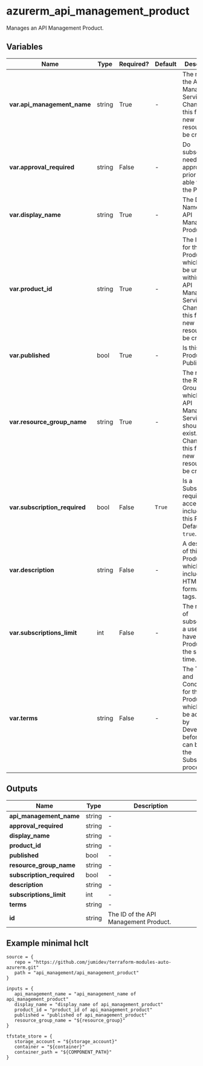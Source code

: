 # azurerm_api_management_product

Manages an API Management Product.

## Variables

| Name | Type | Required? |  Default  |  Description |
| ---- | ---- | --------- |  ----------- | ----------- |
| **var.api_management_name** | string | True | -  |  The name of the API Management Service. Changing this forces a new resource to be created. | 
| **var.approval_required** | string | False | -  |  Do subscribers need to be approved prior to being able to use the Product? | 
| **var.display_name** | string | True | -  |  The Display Name for this API Management Product. | 
| **var.product_id** | string | True | -  |  The Identifier for this Product, which must be unique within the API Management Service. Changing this forces a new resource to be created. | 
| **var.published** | bool | True | -  |  Is this Product Published? | 
| **var.resource_group_name** | string | True | -  |  The name of the Resource Group in which the API Management Service should be exist. Changing this forces a new resource to be created. | 
| **var.subscription_required** | bool | False | `True`  |  Is a Subscription required to access API's included in this Product? Defaults to `true`. | 
| **var.description** | string | False | -  |  A description of this Product, which may include HTML formatting tags. | 
| **var.subscriptions_limit** | int | False | -  |  The number of subscriptions a user can have to this Product at the same time. | 
| **var.terms** | string | False | -  |  The Terms and Conditions for this Product, which must be accepted by Developers before they can begin the Subscription process. | 



## Outputs

| Name | Type | Description |
| ---- | ---- | --------- | 
| **api_management_name** | string  | - | 
| **approval_required** | string  | - | 
| **display_name** | string  | - | 
| **product_id** | string  | - | 
| **published** | bool  | - | 
| **resource_group_name** | string  | - | 
| **subscription_required** | bool  | - | 
| **description** | string  | - | 
| **subscriptions_limit** | int  | - | 
| **terms** | string  | - | 
| **id** | string  | The ID of the API Management Product. | 

## Example minimal hclt

```hcl
source = {
   repo = "https://github.com/jumidev/terraform-modules-auto-azurerm.git" 
   path = "api_management/api_management_product" 
}

inputs = {
   api_management_name = "api_management_name of api_management_product" 
   display_name = "display_name of api_management_product" 
   product_id = "product_id of api_management_product" 
   published = "published of api_management_product" 
   resource_group_name = "${resource_group}" 
}

tfstate_store = {
   storage_account = "${storage_account}" 
   container = "${container}" 
   container_path = "${COMPONENT_PATH}" 
}


```